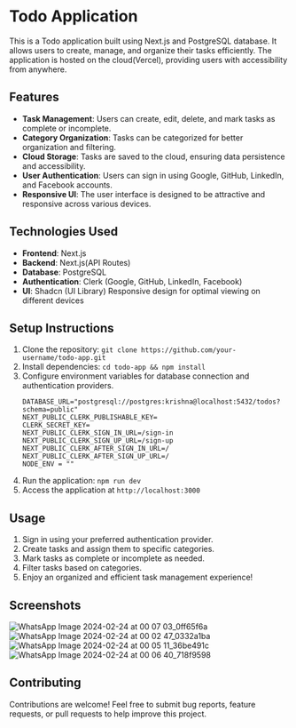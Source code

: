 # Todo Application

This is a Todo application built using Next.js and PostgreSQL database. It allows users to create, manage, and organize their tasks efficiently. The application is hosted on the cloud(Vercel), providing users with accessibility from anywhere.

## Features

- **Task Management**: Users can create, edit, delete, and mark tasks as complete or incomplete.
- **Category Organization**: Tasks can be categorized for better organization and filtering.
- **Cloud Storage**: Tasks are saved to the cloud, ensuring data persistence and accessibility.
- **User Authentication**: Users can sign in using Google, GitHub, LinkedIn, and Facebook accounts.
- **Responsive UI**: The user interface is designed to be attractive and responsive across various devices.

## Technologies Used

- **Frontend**: Next.js
- **Backend**: Next.js(API Routes)
- **Database**: PostgreSQL
- **Authentication**: Clerk (Google, GitHub, LinkedIn, Facebook)
- **UI**: Shadcn (UI Library) Responsive design for optimal viewing on different devices

## Setup Instructions

1. Clone the repository: `git clone https://github.com/your-username/todo-app.git`
2. Install dependencies: `cd todo-app && npm install`
3. Configure environment variables for database connection and authentication providers.
    ```
    DATABASE_URL="postgresql://postgres:krishna@localhost:5432/todos?schema=public"
    NEXT_PUBLIC_CLERK_PUBLISHABLE_KEY=
    CLERK_SECRET_KEY=
    NEXT_PUBLIC_CLERK_SIGN_IN_URL=/sign-in
    NEXT_PUBLIC_CLERK_SIGN_UP_URL=/sign-up
    NEXT_PUBLIC_CLERK_AFTER_SIGN_IN_URL=/
    NEXT_PUBLIC_CLERK_AFTER_SIGN_UP_URL=/
    NODE_ENV = ""
    ```
5. Run the application: `npm run dev`
6. Access the application at `http://localhost:3000`

## Usage

1. Sign in using your preferred authentication provider.
2. Create tasks and assign them to specific categories.
3. Mark tasks as complete or incomplete as needed.
4. Filter tasks based on categories.
5. Enjoy an organized and efficient task management experience!

## Screenshots

![WhatsApp Image 2024-02-24 at 00 07 03_0ff65f6a](https://github.com/DevKrishnasai/mytodosss/assets/122152880/d7b877f8-71de-407e-9ad4-302877f98515)
![WhatsApp Image 2024-02-24 at 00 02 47_0332a1ba](https://github.com/DevKrishnasai/mytodosss/assets/122152880/5be4ef18-974e-45dd-a060-9a2803b12a36)
![WhatsApp Image 2024-02-24 at 00 05 11_36be491c](https://github.com/DevKrishnasai/mytodosss/assets/122152880/2816e1ec-6bad-4b5c-9ee9-1417bf947fc0)
![WhatsApp Image 2024-02-24 at 00 06 40_718f9598](https://github.com/DevKrishnasai/mytodosss/assets/122152880/145e2c8b-cf7d-4b7d-98f4-c7e74306b1dc)

## Contributing

Contributions are welcome! Feel free to submit bug reports, feature requests, or pull requests to help improve this project.


